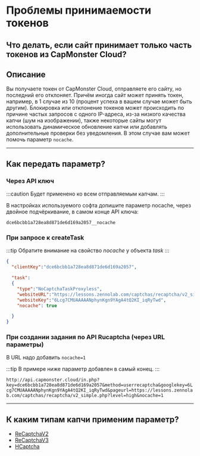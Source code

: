 ﻿---
sidebar_position: 7
---
# Проблемы принимаемости токенов

## Что делать, если сайт принимает только часть токенов из CapMonster Cloud?

## **Описание**

Вы получаете токен от CapMonster Cloud, отправляете его сайту, но последний его отклоняет. Причём иногда сайт может принять токен, например, в 1 случае из 10 (процент успеха в вашем случае может быть другим). Блокировка или отклонение токенов может происходить по причине частых запросов с одного IP-адреса, из-за низкого качества капчи (шум на изображении), также некоторые сайты могут использовать динамическое обновление капчи или добавлять дополнительные проверки без уведомления. В этом случае вам может помочь параметр `nocache`.

---

## **Как передать параметр?**

### **Через API ключ**

:::caution
Будет применено ко всем отправляемым капчам.
:::

В настройках используемого софта допишите параметр nocache, через двойное подчёркивание, в самом конце API ключа:

`dce6bcbb1a728ea8d871de6d169a2057__nocache`

### **При запросе к createTask**

:::tip
Обратите внимание на свойство *nocache* у объекта *task*
:::

```json
{
  "clientKey":"dce6bcbb1a728ea8d871de6d169a2057",

  "task": 
  {
    "type":"NoCaptchaTaskProxyless",
    "websiteURL":"https://lessons.zennolab.com/captchas/recaptcha/v2_simple.php?level=high",
    "websiteKey":"6Lcg7CMUAAAAANphynKgn9YAgA4tQ2KI_iqRyTwd",
    "nocache": true

  }
}
```

### **При создании задания по API Rucaptcha (через URL параметры)**

В URL надо добавить `nocache=1`

:::tip
В примере ниже параметр добавлен в самый конец.
:::

`http://api.capmonster.cloud/in.php?key=dce6bcbb1a728ea8d871de6d169a2057&method=userrecaptcha&googlekey=6Lcg7CMUAAAAANphynKgn9YAgA4tQ2KI_iqRyTwd&pageurl=https://lessons.zennolab.com/captchas/recaptcha/v2_simple.php?level=high&nocache=1`

---

## **К каким типам капчи применим параметр?**

- [ReCaptchaV2](../captchas/no-captcha-task.md)
- [ReCaptchaV3](../captchas/recaptcha-v3-task.md)
- [HCaptcha](../captchas/hcaptcha-task.mdx)
